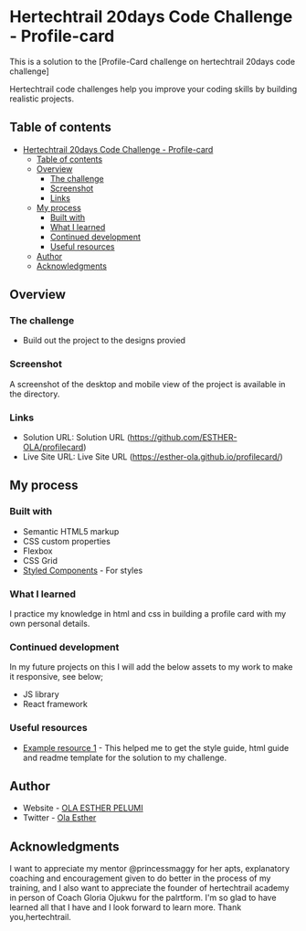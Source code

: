 # Hertechtrail 20days Code Challenge - Profile-card

This is a solution to the [Profile-Card challenge on hertechtrail 20days code challenge]
 
 Hertechtrail code challenges help you improve your coding skills by building realistic projects. 

## Table of contents

- [Hertechtrail 20days Code Challenge - Profile-card](#hertechtrail-20days-code-challenge---profile-card)
  - [Table of contents](#table-of-contents)
  - [Overview](#overview)
    - [The challenge](#the-challenge)
    - [Screenshot](#screenshot)
    - [Links](#links)
  - [My process](#my-process)
    - [Built with](#built-with)
    - [What I learned](#what-i-learned)
    - [Continued development](#continued-development)
    - [Useful resources](#useful-resources)
  - [Author](#author)
  - [Acknowledgments](#acknowledgments)

## Overview

### The challenge

- Build out the project to the designs provied

### Screenshot

A screenshot of the desktop and mobile view of the project is available in the directory.

### Links

- Solution URL: Solution URL (https://github.com/ESTHER-OLA/profilecard)
- Live Site URL: Live Site URL (https://esther-ola.github.io/profilecard/)

## My process

### Built with

- Semantic HTML5 markup
- CSS custom properties
- Flexbox
- CSS Grid
- [Styled Components](https://styled-components.com/) - For styles

### What I learned

I practice my knowledge in html and css in building a profile card with my own personal details.


### Continued development

In my future projects on this I will add the below assets to my work to make it responsive, see below;

- JS library
- React framework

### Useful resources

- [Example resource 1](https://www.frontendmentor.io/challenges/profile-card-component-cfArpWshJ) - This helped me to get the style guide, html guide and readme template for the solution to my challenge. 

## Author

- Website - [OLA ESTHER PELUMI](https://github.com/ESTHER-OLA)
- Twitter - [Ola Esther](https://twitter.com/P_tomiwa_?t=HE5B98KKAv0af67LEabh6Q&s=09)

## Acknowledgments
I want to appreciate my mentor @princessmaggy for her apts, explanatory coaching and encouragement given to do better in the process of my training, and I also want to appreciate the founder of hertechtrail academy in person of Coach Gloria Ojukwu for the palrtform. I'm so glad to have learned all that I have and I look forward to learn more. Thank you,hertechtrail.

